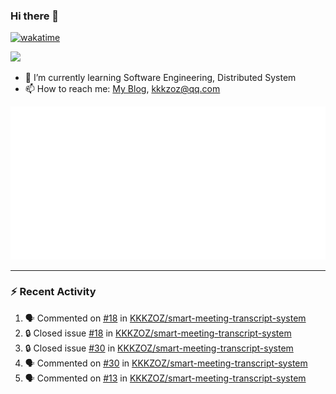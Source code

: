 ### Hi there 👋

[![wakatime](https://wakatime.com/badge/user/3d3cd454-4851-419e-ab98-0f85a4d69dbf.svg)](https://wakatime.com/@3d3cd454-4851-419e-ab98-0f85a4d69dbf)

![](https://komarev.com/ghpvc/?username=kkkzoz&color=green)

- 🌱 I’m currently learning Software Engineering, Distributed System
- 📫 How to reach me: [My Blog](https://blog.kkkzoz.top/), <kkkzoz@qq.com>

![](https://raw.githubusercontent.com/kkkzoz/github-stats/actions_branch/generated_images/languages.svg)

---

### :zap: Recent Activity

<!--START_SECTION:activity-->
1. 🗣 Commented on [#18](https://github.com/KKKZOZ/smart-meeting-transcript-system/issues/18#issuecomment-2597341245) in [KKKZOZ/smart-meeting-transcript-system](https://github.com/KKKZOZ/smart-meeting-transcript-system)
2. 🔒 Closed issue [#18](https://github.com/KKKZOZ/smart-meeting-transcript-system/issues/18) in [KKKZOZ/smart-meeting-transcript-system](https://github.com/KKKZOZ/smart-meeting-transcript-system)
3. 🔒 Closed issue [#30](https://github.com/KKKZOZ/smart-meeting-transcript-system/issues/30) in [KKKZOZ/smart-meeting-transcript-system](https://github.com/KKKZOZ/smart-meeting-transcript-system)
4. 🗣 Commented on [#30](https://github.com/KKKZOZ/smart-meeting-transcript-system/issues/30#issuecomment-2597339950) in [KKKZOZ/smart-meeting-transcript-system](https://github.com/KKKZOZ/smart-meeting-transcript-system)
5. 🗣 Commented on [#13](https://github.com/KKKZOZ/smart-meeting-transcript-system/issues/13#issuecomment-2597337088) in [KKKZOZ/smart-meeting-transcript-system](https://github.com/KKKZOZ/smart-meeting-transcript-system)
<!--END_SECTION:activity-->

<!--
**KKKZOZ/KKKZOZ** is a ✨ _special_ ✨ repository because its `README.md` (this file) appears on your GitHub profile.

Here are some ideas to get you started:

- 🔭 I’m currently working on ...
- 🌱 I’m currently learning ...
- 👯 I’m looking to collaborate on ...
- 🤔 I’m looking for help with ...
- 💬 Ask me about ...
- 📫 How to reach me: ...
- 😄 Pronouns: ...
- ⚡ Fun fact: ...
-->
